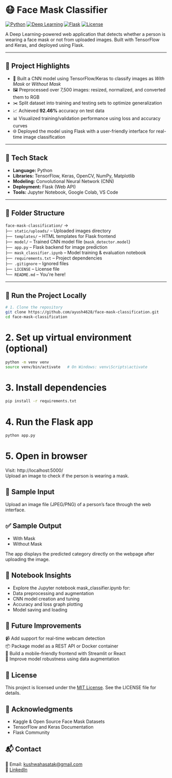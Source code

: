 # 😷 Face Mask Classifier

[![Python](https://img.shields.io/badge/Python-3.8+-blue?logo=python)](https://www.python.org/)
[![Deep Learning](https://img.shields.io/badge/Deep%20Learning-CNN-green)]()
[![Flask](https://img.shields.io/badge/Flask-API-lightgrey?logo=flask)](https://flask.palletsprojects.com/)
[![License](https://img.shields.io/badge/License-MIT-purple.svg)](LICENSE)

A Deep Learning-powered web application that detects whether a person is wearing a face mask or not from uploaded images. Built with TensorFlow and Keras, and deployed using Flask.

---

## 📌 Project Highlights

- 🧠 Built a CNN model using TensorFlow/Keras to classify images as *With Mask* or *Without Mask*  
- 🖼️ Preprocessed over 7,500 images: resized, normalized, and converted them to RGB  
- ✂️ Split dataset into training and testing sets to optimize generalization  
- 📈 Achieved **92.46%** accuracy on test data  
- 📊 Visualized training/validation performance using loss and accuracy curves  
- 🌐 Deployed the model using Flask with a user-friendly interface for real-time image classification  

---

## 🔧 Tech Stack

- **Language:** Python  
- **Libraries:** TensorFlow, Keras, OpenCV, NumPy, Matplotlib  
- **Modeling:** Convolutional Neural Network (CNN)  
- **Deployment:** Flask (Web API)  
- **Tools:** Jupyter Notebook, Google Colab, VS Code  

---

## 📁 Folder Structure

`face-mask-classification/` →  
`├── static/uploads/` – Uploaded images directory  
`├── templates/` – HTML templates for Flask frontend  
`├── model/` – Trained CNN model file (`mask_detector.model`)  
`├── app.py` – Flask backend for image prediction  
`├── mask_classifier.ipynb` – Model training & evaluation notebook  
`├── requirements.txt` – Project dependencies  
`├── .gitignore` – Ignored files  
`├── LICENSE` – License file  
`└── README.md` – You're here!

---

## 🚀 Run the Project Locally

```bash
# 1. Clone the repository
git clone https://github.com/ayush4628/face-mask-classification.git
cd face-mask-classification
```

# 2. Set up virtual environment (optional)
```bash
python -m venv venv
source venv/bin/activate   # On Windows: venv\Scripts\activate
```

# 3. Install dependencies
```bash
pip install -r requirements.txt
```

# 4. Run the Flask app
```bash
python app.py
```

# 5. Open in browser
Visit: http://localhost:5000/  
Upload an image to check if the person is wearing a mask.

## 🧪 Sample Input
Upload an image file (JPEG/PNG) of a person’s face through the web interface.  

## ✅ Sample Output
- With Mask  
- Without Mask  

The app displays the predicted category directly on the webpage after uploading the image.  

## 📓 Notebook Insights
- Explore the Jupyter notebook mask_classifier.ipynb for:  
- Data preprocessing and augmentation  
- CNN model creation and tuning  
- Accuracy and loss graph plotting  
- Model saving and loading

## 🌟 Future Improvements
📹 Add support for real-time webcam detection  
📦 Package model as a REST API or Docker container  
📱 Build a mobile-friendly frontend with Streamlit or React  
🧠 Improve model robustness using data augmentation  

## 📜 License
This project is licensed under the [MIT License](LICENSE). See the LICENSE file for details.  

## 🙏 Acknowledgments
- Kaggle & Open Source Face Mask Datasets  
- TensorFlow and Keras Documentation  
- Flask Community

## 📬 Contact
📧 Email: [kushwahasatak@gmail.com](mailto:kushwahasatak@gmail.com)  
🔗 [LinkedIn](https://www.linkedin.com/in/ayush4628)
